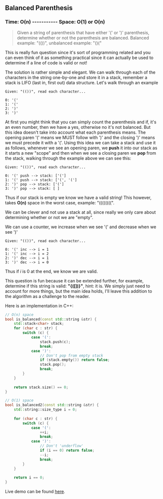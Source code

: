 ## Balanced Parenthesis

### Time: O(n) ----------- Space: O(1) or O(n)

> Given a string of parenthesis that have either '(' or ')' parenthesis, determine whether or not the parenthesis are balanced. Balanced example: "(())", unbalanced example: "()("

This is really fun question since it's sort of programming related and you can even think of it as something practical since it can actually be used to determine if a line of code is valid or not!

The solution is rather simple and elegant. We can walk through each of the characters in the string one-by-one and store it in a stack, remember a stack is LIFO (last in, first out) data structure. Let's walk through an example

```
Given: "(())", read each character...

0: '('
1: '('
2: ')'
3: ')'
```

At first you might think that you can simply count the parenthesis and if, it's an even number, then we have a yes, otherwise no it's not balanced. But this idea doesn't take into account what each parenthesis means. The opening paren '(' means we MUST follow with ')' and the closing ')' means we must precede it with a '('. Using this idea we can take a stack and use it as follows, whenever we see an opening paren, we __push__ it into our stack as it starts a new "scope" and then when we see a closing paren we __pop__ from the stack, walking through the example above we can see this:


```
Given: "(())", read each character...

0: '(' push --> stack: ['(']
1: '(' push --> stack: ['(', '(']
2: ')' pop --> stack: ['(']
3: ')' pop --> stack: [ ]
```

Thus if our stack is empty we know we have a valid string! This however, takes __O(n)__ space in the worst case, example: "((((((((".

We can be clever and not use a stack at all, since really we only care about determining whether or not we are "empty".

We can use a counter, we increase when we see '(' and decrease when we see ')'

```
Given: "(())", read each character...

0: '(' inc --> i = 1
1: '(' inc --> i = 2
2: ')' dec --> i = 1
3: ')' dec --> i = 0
```

Thus if _i_ is 0 at the end, we know we are valid.

This question is fun because it can be extended further, for example, determine if this string is valid: __"{([])}"__, hint: it is.
We simply just need to account for more things, but the main idea holds, I'll leave this addition to the algorithm as a challenge to the reader.

Here is an implementation in C++:

```cpp
// O(n) space
bool is_balanced(const std::string &str) {
	std::stack<char> stack;
	for (char c : str) {
		switch (c) {
			case '(':
				stack.push(c);
				break;
			case ')':
				// Don't pop from empty stack
				if (stack.empty()) return false;
				stack.pop();
				break;
		}	
	}
	
	return stack.size() == 0;
}

// O(1) space
bool is_balanced2(const std::string &str) {
	std::string::size_type i = 0;
		
	for (char c : str) {
		switch (c) {
			case '(':
				++i;
				break;
			case ')':
				// Don't 'underflow'
				if (i == 0) return false;
				--i;
				break;
		}	
	}
	
	return i == 0;
}
```

Live demo can be found [here](https://repl.it/@heyluis/BalanceParenthesis).
